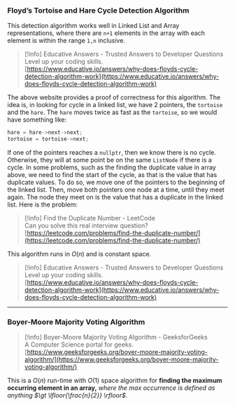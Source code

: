 ### Floyd’s Tortoise and Hare Cycle Detection Algorithm

This detection algorithm works well in Linked List and Array representations, where there are `n+1` elements in the array with each element is within the range `1,n` inclusive.

> [!info] Educative Answers - Trusted Answers to Developer Questions  
> Level up your coding skills.  
> [https://www.educative.io/answers/why-does-floyds-cycle-detection-algorithm-work](https://www.educative.io/answers/why-does-floyds-cycle-detection-algorithm-work)  

The above website provides a proof of correctness for this algorithm. The idea is, in looking for cycle in a linked list, we have 2 pointers, the `tortoise` and the `hare`. The `hare` moves twice as fast as the `tortoise`, so we would have something like:

```C++
hare = hare->next->next;
tortoise = tortoise->next;
```

If one of the pointers reaches a `nullptr`, then we know there is no cycle. Otherwise, they will at some point be on the same `ListNode` if there is a cycle. In some problems, such as the finding the duplicate value in array above, we need to find the start of the cycle, as that is the value that has duplicate values. To do so, we move one of the pointers to the beginning of the linked list. Then, move both pointers one node at a time, until they meet again. The node they meet on is the value that has a duplicate in the linked list. Here is the problem:

> [!info] Find the Duplicate Number - LeetCode  
> Can you solve this real interview question?  
> [https://leetcode.com/problems/find-the-duplicate-number/](https://leetcode.com/problems/find-the-duplicate-number/)  

This algorithm runs in $O(n)$﻿ and is constant space.

> [!info] Educative Answers - Trusted Answers to Developer Questions  
> Level up your coding skills.  
> [https://www.educative.io/answers/why-does-floyds-cycle-detection-algorithm-work](https://www.educative.io/answers/why-does-floyds-cycle-detection-algorithm-work)  

---

### Boyer-Moore Majority Voting Algorithm

> [!info] Boyer-Moore Majority Voting Algorithm - GeeksforGeeks  
> A Computer Science portal for geeks.  
> [https://www.geeksforgeeks.org/boyer-moore-majority-voting-algorithm/](https://www.geeksforgeeks.org/boyer-moore-majority-voting-algorithm/)  

This is a $O(n)$﻿ run-time with $O(1)$﻿ space algorithm for **finding the maximum occurring element in an array,** _where the max occurrence is defined as anything_ _$\gt \lfloor{\frac{n}{2}} \rfloor$_﻿_._